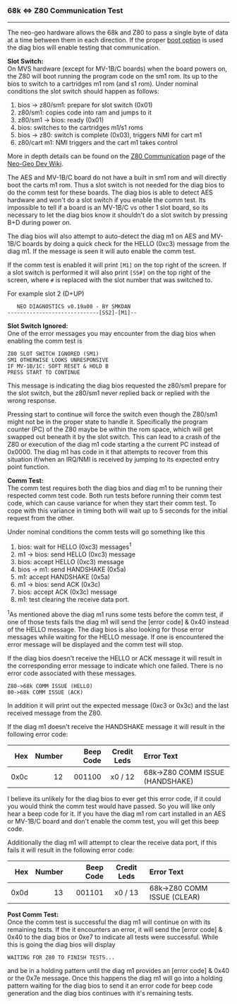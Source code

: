 ### 68k <=> Z80 Communication Test
----

The neo-geo hardware allows the 68k and Z80 to pass a single byte of data
at a time between them in each direction.  If the proper [boot option](../boot_options.md) is used the diag bios will enable testing that communication.

**Slot Switch:**<br>
On MVS hardware (except for MV-1B/C boards) when the board powers on, the Z80
will boot running the program code on the sm1 rom.  Its up to the bios to switch
to a cartridges m1 rom (and s1 rom).  Under nominal conditions the slot switch
should happen as follows:

1. bios -> z80/sm1: prepare for slot switch (0x01)
2. z80/sm1: copies code into ram and jumps to it
3. z80/sm1 -> bios: ready (0x01)
4. bios: switches to the cartridges m1/s1 roms
5. bios -> z80: switch is complete (0x03), triggers NMI for cart m1
6. z80/cart m1: NMI triggers and the cart m1 takes control

More in depth details can be found on the [Z80 Communication](https://wiki.neogeodev.org/index.php?title=68k/Z80_communication) page of the [Neo-Geo Dev Wiki](https://wiki.neogeodev.org/index.php?title=Main_Page).

The AES and MV-1B/C board do not have a built in sm1 rom and will directly
boot the carts m1 rom.  Thus a slot switch is not needed for the diag bios
to do the comm test for these boards.  The diag bios is able to detect AES
hardware and won't do a slot switch if you enable the comm test.  Its
impossible to tell if a board is an MV-1B/C vs other 1 slot board, so its
necessary to let the diag bios know it shouldn't do a slot switch by pressing
B+D during power on.

The diag bios will also attempt to auto-detect the diag m1 on AES and MV-1B/C
boards by doing a quick check for the HELLO (0xc3) message from the diag m1.  If
the message is seen it will auto enable the comm test.

If the comm test is enabled it will print `[M1]` on the top right of the
screen.  If a slot switch is performed it will also print `[SS#]` on the
top right of the screen, where `#` is replaced with the slot number that was
switched to.

For example slot 2 (D+UP)
```
   NEO DIAGNOSTICS v0.19a00 - BY SMKDAN
-----------------------------[SS2]-[M1]--
```

**Slot Switch Ignored:**<br>
One of the error messages you may encounter from the diag bios when enabling
the comm test is

```
Z80 SLOT SWITCH IGNORED (SM1)
SM1 OTHERWISE LOOKS UNRESPONSIVE
IF MV-1B/1C: SOFT RESET & HOLD B
PRESS START TO CONTINUE
```

This message is indicating the diag bios requested the z80/sm1 prepare for the
slot switch, but the z80/sm1 never replied back or replied with the wrong
response.

Pressing start to continue will force the switch even though the Z80/sm1 might
not be in the proper state to handle it.  Specifically the program counter (PC)
of the Z80 maybe be within the rom space, which will get swapped out beneath
it by the slot switch.  This can lead to a crash of the Z80 or execution of
the diag m1 code starting a the current PC instead of 0x0000.  The diag m1 has
code in it that attempts to recover from this situation if/when an IRQ/NMI is
received by jumping to its expected entry point function.

**Comm Test:**<br>
The comm test requires both the diag bios and diag m1 to be running their
respected comm test code.  Both run tests before running their comm test
code, which can cause variance for when they start their comm test.  To cope
with this variance in timing both will wait up to 5 seconds for the initial
request from the other.

Under nominal conditions the comm tests will go something like this

1. bios: wait for HELLO (0xc3) messages<sup>1</sub>
2. m1 -> bios: send HELLO (0xc3) message
3. bios: accept HELLO (0xc3) message
4. bios -> m1: send HANDSHAKE (0x5a)
5. m1: accept HANDSHAKE (0x5a)
6. m1 -> bios: send ACK (0x3c)
7. bios: accept ACK (0x3c) message
8. m1: test clearing the receive data port.

<sup>1</sup>As mentioned above the diag m1 runs some tests before the comm test,
if one of those tests fails the diag m1 will send the [error code] & 0x40
instead of the HELLO message.  The diag bios is also looking for those error
messages while waiting for the HELLO message. If one is encountered the error
message will be displayed and the comm test will stop.

If the diag bios doesn't receive the HELLO or ACK message it will result in the
corresponding error message to indicate which one failed.  There is no error
code associated with these messages.

```
Z80->68k COMM ISSUE (HELLO)
80->68k COMM ISSUE (ACK)
```
In addition it will print out the expected message (0xc3 or 0x3c) and the last
received message from the Z80.

If the diag m1 doesn't receive the HANDSHAKE message it will result in the
following error code:

|  Hex  | Number | Beep Code |  Credit Leds  | Error Text |
| ----: | -----: | --------: | :-----------: | :--------- |
|  0x0c |     12 |    001100 |       x0 / 12 | 68k->Z80 COMM ISSUE (HANDSHAKE) |

I believe its unlikely for the diag bios to ever get this error code, if it
could you would think the comm test would have passed.  So you will like only
hear a beep code for it.  If you have the diag m1 rom cart installed in an
AES or MV-1B/C board and don't enable the comm test, you will get this
beep code.

Additionally the diag m1 will attempt to clear the receive data port, if this
fails it will result in the following error code:

|  Hex  | Number | Beep Code |  Credit Leds  | Error Text |
| ----: | -----: | --------: | :-----------: | :--------- |
|  0x0d |     13 |    001101 |       x0 / 13 | 68k->Z80 COMM ISSUE (CLEAR) |

**Post Comm Test:**<br>
Once the comm test is successful the diag m1 will continue on with its remaining
tests.  If the it encounters an error, it will send the [error code] & 0x40 to
the diag bios or 0xe7 to indicate all tests were successful.  While this is
going the diag bios will display

```
WAITING FOR Z80 TO FINISH TESTS...
```

and be in a holding pattern until the diag m1 provides an [error code] & 0x40 or
the 0x7e message.  Once this happens the diag m1 will go into a holding pattern
waiting for the diag bios to send it an error code for beep code generation and
the diag bios continues with it's remaining tests.
